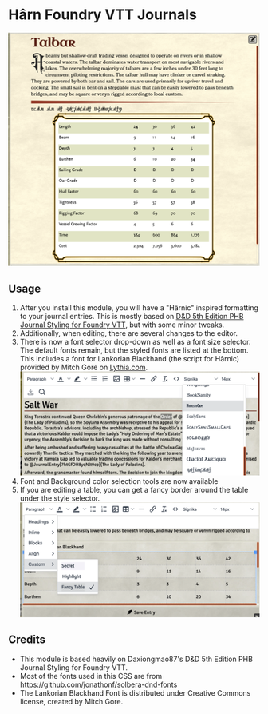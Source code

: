 # Hârn Foundry VTT Journals

![Example Image of this CSS](images/screenshot.png)

## Usage
1. After you install this module, you will have a "Hârnic" inspired formatting to your
   journal entries. This is mostly based on [D&D 5th Edition PHB Journal Styling for Foundry VTT](https://github.com/Daxiongmao87/foundry-vtt-5e-phb-journal-styling), but with some minor tweaks.
2. Additionally, when editing, there are several changes to the editor.
3. There is now a font selector drop-down as well as a font size selector. The default
   fonts remain, but the styled fonts are listed at the bottom. This includes a font
   for Lankorian Blackhand (the script for Hârnic) provided by Mitch Gore on [Lythia.com](https://www.lythia.com/discussion/game-elements/lankorian-blackhand-font/).
   ![Font Selection Tool](images/FontSelection.png)
4. Font and Background color selection tools are now available
5. If you are editing a table, you can get a fancy border around the table under the
   style selector. 
   ![Fancy Table Selector](images/FancyTable.png)

## Credits
* This module is based heavily on Daxiongmao87's D&D 5th Edition PHB Journal Styling for Foundry VTT. 
* Most of the fonts used in this CSS are from https://github.com/jonathonf/solbera-dnd-fonts
* The Lankorian Blackhand Font is distributed under Creative Commons license, created
  by Mitch Gore.

